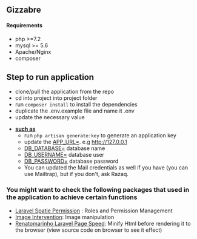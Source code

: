 ## Gizzabre

#### Requirements
* php >=7.2
* mysql >= 5.6
* Apache/Nginx
* composer


## Step to run application
* clone/pull the application from the repo
* cd into project into project folder
* run ```
      composer install
      ``` to install the dependencies
* duplicate the .env.example file and name it .env
* update the necessary value
- __[such as ]()__
    + run ``` php artisan generate:key ``` to generate an application key
    + update the [APP_URL=](). e.g http://127.0.0.1
    + [DB_DATABASE=]() database name
    + [DB_USERNAME=]() database user
    + [DB_PASSWORD=]() database password
    + You can updated the Mail credentials as well if you have (you can use Mailtrap), but
    if you don't, ask Razaq.   
 
### You might want to check the following packages that used in the application to achieve certain functions
- [Laravel Spatie Permission](https://github.com/spatie/laravel-permission) : Roles and Permission Management
- [Image Intervention](http://image.intervention.io/): Image manipulation
- [Renatomarinho Laravel Page Speed](http://image.intervention.io/): Minify Html before rendering it to the browser (view source code on browser to see it effect)
